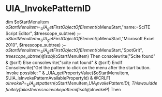 # UIA_InvokePatternID
dim $oStartMenuItem $oStartMenuItem=_UIA_getFirstObjectOfElement($oMenuStart,"name:=SciTE Script Editor", $treescope_subtree) ;~ $oStartMenuItem=_UIA_getFirstObjectOfElement($oMenuStart,"Microsoft Excel 2010", $treescope_subtree) ;~ $oStartMenuItem=_UIA_getFirstObjectOfElement($oMenuStart,"SpotGrit", $treescope_subtree) if isobj($oStartMenuItem) Then     consolewrite("Scite found" &amp; @crlf) Else     consolewrite("scite not found" &amp; @crlf) EndIf  Consolewrite("Get the pattern to click on the menu after the start button. Invoke possible: " &amp; _UIA_getPropertyValue($oStartMenuItem, $UIA_IsInvokePatternAvailablePropertyId) &amp; @CRLF) $oInvokeP=_UIA_getpattern($oStartMenuItem,$UIA_InvokePatternID) ;~ This would definitely fail as there is no invoke pattern if isobj($oInvokeP) Then
